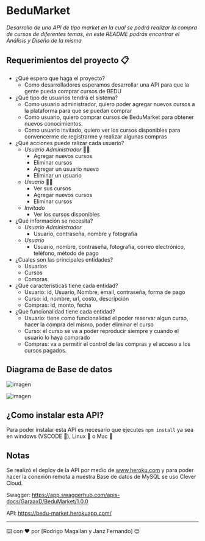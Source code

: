 # BeduMarket

_Desarrollo de una API de tipo market en la cual se podrá realizar la compra de cursos de diferentes temas, en este README podrás encontrar el Análisis y Diseño de la misma_

## Requerimientos del proyecto 📋
* ¿Qué espero que haga el proyecto?
  * Como desarrolladores esperamos desarrollar una API para que la gente pueda comprar cursos de BEDU 
* ¿Qué tipo de usuarios tendrá el sistema?
  * Como usuario administrador, quiero poder agregar nuevos cursos a la plataforma para que se puedan comprar
  * Como usuario, quiero comprar cursos de BeduMarket para obtener nuevos conocimientos.
  * Como usuario invitado, quiero ver los cursos disponibles para convencerme de registrarme y realizar algunas compras
* ¿Qué acciones puede ralizar cada usuario?
  * *Usuario Administrador* 🧑‍🔧
    * Agregar nuevos cursos
    * Eliminar cursos
    * Agregar un usuario nuevo
    * Eliminar un usuario
  * *Usuario* 🤵‍♂️
    * Ver sus cursos
    * Agregar nuevos cursos
    * Eliminar cursos
  * *Invitado*
    * Ver los cursos disponibles
* ¿Qué información se necesita?
  * *Usuario Administrador*
    * Usuario, contraseña, nombre y fotografía
  * *Usuario*
    * Usuario, nombre, contraseña, fotografía, correo electrónico, teléfono, método de pago
* ¿Cuales son las principales entidades?
  * Usuarios
  * Cursos
  * Compras
* ¿Qué caracteristicas tiene cada entidad?
  * Usuario: id, Usuario, Nombre, email, contraseña, forma de pago
  * Curso: id, nombre, url, costo, descripción
  * Compras: id, monto, fecha
* ¿Que funcionalidad tiene cada entidad?
  * Usuario: tiene como funcionalidad el poder reservar algun curso, hacer la compra del mismo, poder eliminar el curso
  * Curso: el curso se va a poder reproducir siempre y cuando el usuario lo haya comprado
  * Compras: va a permitir el control de las compras y el acceso a los cursos pagados.


## Diagrama de Base de datos

![imagen](https://user-images.githubusercontent.com/56411929/109845751-15638a80-7c13-11eb-88f9-75d246c40063.png)

![imagen](https://user-images.githubusercontent.com/56411929/109845793-201e1f80-7c13-11eb-891a-50c7d3acaf99.png)

## ¿Como instalar esta API?

Para poder instalar esta API es necesario que ejecutes `npm install` ya sea en windows (VSCODE :blue_heart:), Linux :purple_heart: o Mac :apple:

## Notas

Se realizó el deploy de la API por medio de www.heroku.com y para poder hacer la conexión remota a nuestra Base de datos de MySQL se uso Clever Cloud. 

Swagger: https://app.swaggerhub.com/apis-docs/GaraaxD/BeduMarket/1.0.0

API: https://bedu-market.herokuapp.com/

---
⌨️ con ❤️ por [Rodrigo Magallan y Janz Fernando] 😊
